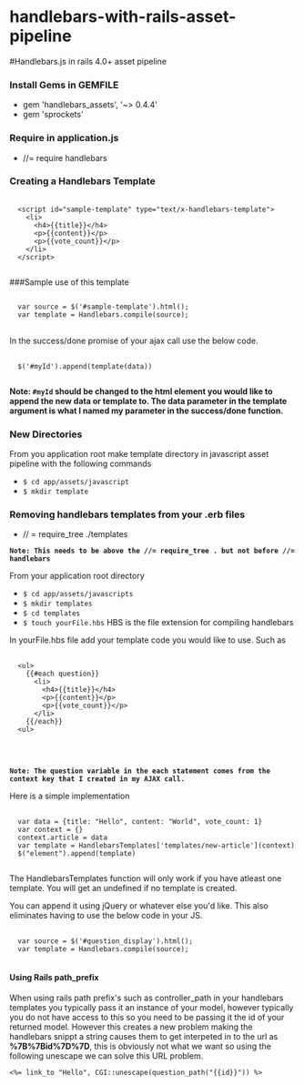 # handlebars-with-rails-asset-pipeline

#Handlebars.js in rails 4.0+ asset pipeline

### Install Gems in GEMFILE
* gem 'handlebars_assets', '~> 0.4.4'
* gem 'sprockets'

### Require in application.js
* //= require handlebars

### Creating a Handlebars Template
<pre>
  <code>
  &lt;script id="sample-template" type="text/x-handlebars-template"&gt;
    &lt;li&gt;
      &lt;h4&gt;{{title}}&lt;/h4&gt;
      &lt;p&gt;{{content}}&lt;/p&gt;
      &lt;p&gt;{{vote_count}}&lt;/p&gt;
    &lt;/li&gt;
  &lt;/script&gt;
  </code>
</pre>

###Sample use of this template
<pre>
<code>
  var source = $('#sample-template').html();
  var template = Handlebars.compile(source);
</code>
</pre>

In the success/done promise of your ajax call use the below code.

<pre>
  <code>
  $('#myId').append(template(data))
  </code>
</pre>

**Note: `#myId` should be changed to the html element you would like to append the new data or template to. The data parameter in the template argument is what I named my parameter in the success/done function.**

### New Directories
From you application root make template directory in javascript asset pipeline with the following commands
* ```$ cd app/assets/javascript```
* ```$ mkdir template```


### Removing handlebars templates from your .erb files
* // = require_tree ./templates

**`Note: This needs to be above the //= require_tree . but not before //= handlebars`**

From your application root directory
* ```$ cd app/assets/javascripts```
* ```$ mkdir templates```
* ```$ cd templates```
* ```$ touch yourFile.hbs``` HBS is the file extension for compiling handlebars

In yourFile.hbs file add your template code you would like to use. Such as
<pre>
  <code>
  &lt;ul&gt;
    {{#each question}}
      &lt;li&gt;
        &lt;h4&gt;{{title}}&lt;/h4&gt;
        &lt;p&gt;{{content}}&lt;/p&gt;
        &lt;p&gt;{{vote_count}}&lt;/p&gt;
      &lt;/li&gt;
    {{/each}}
  &lt;ul&gt;
  </code>
</pre>

<br>

**`Note: The question variable in the each statement comes from the context key that I created in my AJAX call.`**

Here is a simple implementation

<pre>
  <code>
  var data = {title: "Hello", content: "World", vote_count: 1}
  var context = {}
  context.article = data
  var template = HandlebarsTemplates['templates/new-article'](context)
  $("element").append(template)
  </code>
</pre>

The HandlebarsTemplates function will only work if you have atleast one template. You will get an undefined if no template is created.

You can append it using jQuery or whatever else you'd like. This also eliminates having to use the below code in your JS.
<pre>
  <code>
  var source = $('#question_display').html();
  var template = Handlebars.compile(source);
  </code>
</pre>


#### Using Rails path_prefix

When using rails path prefix's such as controller_path in your handlebars templates you typically pass it an instance of your model, however typically you do not have access to this so you need to be passing it the id of your returned model. However this creates a new problem making the handlebars snippt a string causes them to get interpeted in to the url as **%7B%7Bid%7D%7D**, this is obviously not what we want so using the following unescape we can solve this URL problem.

<pre><code><%= link_to "Hello", CGI::unescape(question_path("{{id}}")) %></code></pre> 

